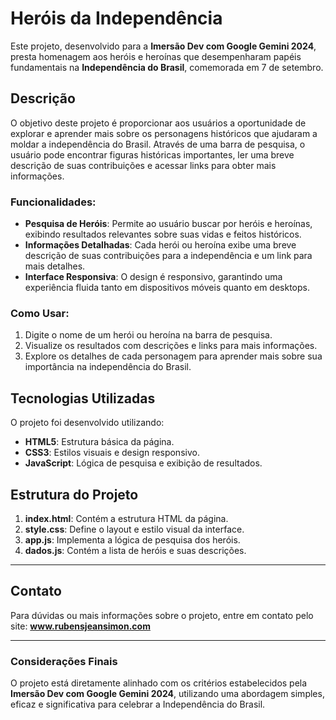 # Heróis da Independência

Este projeto, desenvolvido para a **Imersão Dev com Google Gemini 2024**, presta homenagem aos heróis e heroínas que desempenharam papéis fundamentais na **Independência do Brasil**, comemorada em 7 de setembro.

## Descrição

O objetivo deste projeto é proporcionar aos usuários a oportunidade de explorar e aprender mais sobre os personagens históricos que ajudaram a moldar a independência do Brasil. Através de uma barra de pesquisa, o usuário pode encontrar figuras históricas importantes, ler uma breve descrição de suas contribuições e acessar links para obter mais informações.

### Funcionalidades:

- **Pesquisa de Heróis**: Permite ao usuário buscar por heróis e heroínas, exibindo resultados relevantes sobre suas vidas e feitos históricos.
- **Informações Detalhadas**: Cada herói ou heroína exibe uma breve descrição de suas contribuições para a independência e um link para mais detalhes.
- **Interface Responsiva**: O design é responsivo, garantindo uma experiência fluida tanto em dispositivos móveis quanto em desktops.

### Como Usar:

1. Digite o nome de um herói ou heroína na barra de pesquisa.
2. Visualize os resultados com descrições e links para mais informações.
3. Explore os detalhes de cada personagem para aprender mais sobre sua importância na independência do Brasil.

## Tecnologias Utilizadas

O projeto foi desenvolvido utilizando:

- **HTML5**: Estrutura básica da página.
- **CSS3**: Estilos visuais e design responsivo.
- **JavaScript**: Lógica de pesquisa e exibição de resultados.

## Estrutura do Projeto

1. **index.html**: Contém a estrutura HTML da página.
2. **style.css**: Define o layout e estilo visual da interface.
3. **app.js**: Implementa a lógica de pesquisa dos heróis.
4. **dados.js**: Contém a lista de heróis e suas descrições.

---

## Contato

Para dúvidas ou mais informações sobre o projeto, entre em contato pelo site: **www.rubensjeansimon.com**

---

### Considerações Finais

O projeto está diretamente alinhado com os critérios estabelecidos pela **Imersão Dev com Google Gemini 2024**, utilizando uma abordagem simples, eficaz e significativa para celebrar a Independência do Brasil.
